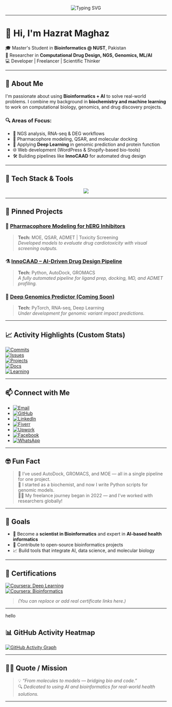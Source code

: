 <!-- Typing animation -->
<p align="center">
  <img src="https://readme-typing-svg.herokuapp.com?font=Fira+Code&size=22&duration=3000&pause=500&color=1ABC9C&center=true&vCenter=true&width=435&lines=🔬+Scientist+in+Bioinformatics;💊+Drug+Discovery+Enthusiast;🧠+AI+for+Health+Informatics;🌐+Freelancer+%2F+Web+Developer;🚀+Building+Smart+BioTools" alt="Typing SVG" />
</p>

---

# 👋 Hi, I'm Hazrat Maghaz

🎓 Master's Student in **Bioinformatics @ NUST**, Pakistan  
🔬 Researcher in **Computational Drug Design, NGS, Genomics, ML/AI**  
💻 Developer | Freelancer | Scientific Thinker

---

## 🧠 About Me

I'm passionate about using **Bioinformatics + AI** to solve real-world problems. I combine my background in **biochemistry and machine learning** to work on computational biology, genomics, and drug discovery projects.

### 🔍 Areas of Focus:
- 🧬 NGS analysis, RNA-seq & DEG workflows
- 💊 Pharmacophore modeling, QSAR, and molecular docking
- 🧠 Applying **Deep Learning** in genomic prediction and protein function
- 🌐 Web development (WordPress & Shopify-based bio-tools)
- 🛠️ Building pipelines like **InnoCAAD** for automated drug design

---
## 🧰 Tech Stack & Tools
<p align="center">
  <img src="https://skillicons.dev/icons?i=python,r,bash,git,github,vscode,wordpress,shopify,linux,pandas,numpy,matplotlib,html,css,javascript,react,nodejs,mongodb" />
<!--   <img src="https://yourimagehost.com/pdb-logo.png" alt="PDB" width="40" height="40" />
  <img src="https://yourimagehost.com/chembl-logo.png" alt="ChemBL" width="40" height="40" />
  <img src="https://en.m.wikipedia.org/wiki/File:US-NLM-NCBI-Logo.svg" alt="NCBI" width="40" height="40" /> -->
</p>


---
## 📌 Pinned Projects

### 🧬 [Pharmacophore Modeling for hERG Inhibitors](https://github.com/HazratMaghaz/Pharmacophore_Modeling)
> **Tech:** MOE, QSAR, ADMET | Toxicity Screening  
> *Developed models to evaluate drug cardiotoxicity with visual screening outputs.*

### ⚗️ [InnoCAAD – AI-Driven Drug Design Pipeline](https://github.com/HazratMaghaz)
> **Tech:** Python, AutoDock, GROMACS  
> *A fully automated pipeline for ligand prep, docking, MD, and ADMET profiling.*

### 🧠 [Deep Genomics Predictor (Coming Soon)]()
> **Tech:** PyTorch, RNA-seq, Deep Learning  
> *Under development for genomic variant impact predictions.*

---

## 📈 Activity Highlights (Custom Stats)

[![Commits](https://img.shields.io/badge/Weekly_Commits-5-green?style=flat-square&logo=git)]()  
[![Issues](https://img.shields.io/badge/Issues_Closed-3-blue?style=flat-square&logo=github)]()  
[![Projects](https://img.shields.io/badge/Active_Projects-4-orange?style=flat-square&logo=project)]()  
[![Docs](https://img.shields.io/badge/Docs_Updated-2-informational?style=flat-square&logo=readthedocs)]()  
[![Learning](https://img.shields.io/badge/Ongoing_Courses-3-purple?style=flat-square&logo=Coursera)]()

---

## 📫 Connect with Me

- [![Email](https://img.shields.io/badge/Email-maaz28608@gmail.com-D14836?style=flat&logo=gmail&logoColor=white)](mailto:maaz28608@gmail.com)
- [![GitHub](https://img.shields.io/badge/GitHub-HazratMaghaz-181717?style=flat&logo=github)](https://github.com/HazratMaghaz)    
- [![LinkedIn](https://img.shields.io/badge/LinkedIn-Connect-blue?style=flat&logo=linkedin)](https://www.linkedin.com/in/hazrat-maghaz-16a9292b6)  
- [![Fiverr](https://img.shields.io/badge/Fiverr-Profile-green?style=flat&logo=fiverr)](https://www.fiverr.com/dromics05) 
- [![Upwork](https://img.shields.io/badge/Upwork-Profile-success?style=flat&logo=upwork)](https://www.upwork.com/freelancers/~01e6bc6e7cc7407cfc?viewMode=1)  
- [![Facebook](https://img.shields.io/badge/Facebook-Profile-blue?style=flat&logo=facebook)](https://www.facebook.com/hazrat.maghaz.2025/)  
- [![WhatsApp](https://img.shields.io/badge/WhatsApp-Chat-25D366?style=flat&logo=whatsapp)](https://wa.me/923490478343)

---

## 🤓 Fun Fact

> 🧪 I’ve used AutoDock, GROMACS, and MOE — all in a single pipeline for one project.  
> 🧬 I started as a biochemist, and now I write Python scripts for genomic models.  
> 🧑‍🏫 My freelance journey began in 2022 — and I’ve worked with researchers globally!

---

## 🎯 Goals

- 🔭 Become a **scientist in Bioinformatics** and expert in **AI-based health informatics**
- 💼 Contribute to open-source bioinformatics projects
- 📈 Build tools that integrate AI, data science, and molecular biology

---

## 📜 Certifications

[![Coursera: Deep Learning](https://img.shields.io/badge/Coursera-Deep_Learning-blue?style=flat&logo=coursera)](https://coursera.org)  
[![Coursera: Bioinformatics](https://img.shields.io/badge/Coursera-Bioinformatics-yellow?style=flat&logo=coursera)](https://coursera.org)

> *(You can replace or add real certificate links here.)*

---
hello

## 📊 GitHub Activity Heatmap

[![GitHub Activity Graph](https://github-readme-activity-graph.vercel.app/graph?username=HazratMaghaz&theme=github-compact)](https://github.com/ashutosh00710/github-readme-activity-graph)

---

## 🧑‍💻 Quote / Mission

> 💡 *“From molecules to models — bridging bio and code.”*  
> 🔍 *Dedicated to using AI and bioinformatics for real-world health solutions.*

---

